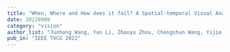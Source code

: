 ```yaml
---
title: "When, Where and How does it fail? A Spatial-temporal Visual Analytics Approach for Interpretable Object Detection in Autonomous Driving"
date: 20220909
category: "vision"
author_list: "Junhong Wang, Yun Li, Zhaoyu Zhou, Chengshun Wang, Yijie Hou, Li Zhang, Xiangyang Xue, Michael Kamp, Xiaolong (Luke) Zhang, Siming Chen"
pub_in: "IEEE TVCG 2022"
---
```

